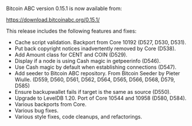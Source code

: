 Bitcoin ABC version 0.15.1 is now available from:

  <https://download.bitcoinabc.org/0.15.1/>

This release includes the following features and fixes:

- Cache script validation. Backport from Core 10192 (D527, D530, D531).
- Put back copyright notices inadvertently removed by Core (D538).
- Add Amount class for CENT and COIN (D529).
- Display if a node is using Cash magic in getpeerinfo (D546).
- Use Cash magic by default when establishing connections (D547).
- Add seeder to Bitcoin ABC repository. From Bitcoin Seeder by Pieter Wiulle.
  (D559, D560, D561, D562, D564, D565, D566, D568, D579, D585)
- Ensure backupwallet fails if target is the same as source (D550).
- Upgrade to LevelDB 1.20. Port of Core 10544 and 10958 (D580, D584).
- Various backports from Core.
- Various bug fixes.
- Various style fixes, code cleanups, and refactorings.
